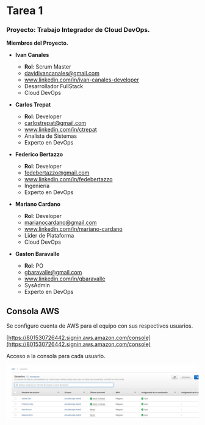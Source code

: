 # Tarea 1

### **Proyecto: Trabajo Integrador de Cloud DevOps.**

**Miembros del Proyecto.**

- **Ivan Canales**
    - **Rol**: Scrum Master
    - davidivancanales@gmail.com
    - www.linkedin.com/in/ivan-canales-developer
    - Desarrollador FullStack
    - Cloud DevOps

- **Carlos Trepat**
    - **Rol**: Developer
    - carlostrepat@gmail.com
    - www.linkedin.com/in/ctrepat
    - Analista de Sistemas
    - Experto en DevOps

- **Federico Bertazzo**
    - **Rol**: Developer
    - fedebertazzo@gmail.com
    - www.linkedin.com/in/fedebertazzo
    - Ingeniería
    - Experto en DevOps

- **Mariano Cardano**
    - **Rol**: Developer
    - marianocardano@gmail.com
    - www.linkedin.com/in/mariano-cardano
    - Lider de Plataforma
    - Cloud DevOps

- **Gaston Baravalle**
    - **Rol**: PO
    - gbaravalle@gmail.com
    - www.linkedin.com/in/gbaravalle
    - SysAdmin
    - Experto en DevOps

## **Consola AWS**

Se configuro cuenta de AWS para el equipo con sus respectivos usuarios.

[https://801530726442.signin.aws.amazon.com/console](https://801530726442.signin.aws.amazon.com/console)

Acceso a la consola para cada usuario.

![usuarios-aws.jpg](usuarios-aws.jpg)